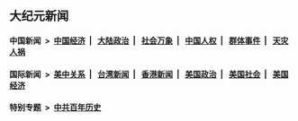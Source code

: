 ## 大纪元新闻

#### 中国新闻 &nbsp;>&nbsp; [中国经济](indexes/ncid283/README.md?10011645) &nbsp;| &nbsp; [大陆政治](indexes/ncid277/README.md?10011645) &nbsp;| &nbsp; [社会万象](indexes/ncid282/README.md?10011645) &nbsp;| &nbsp; [中国人权](indexes/ncid278/README.md?10011645) &nbsp;| &nbsp; [群体事件](indexes/ncid279/README.md?10011645) &nbsp;| &nbsp; [天灾人祸](indexes/ncid280/README.md?10011645)

#### 国际新闻 &nbsp;>&nbsp; [美中关系](indexes/nf1412576/README.md?10011645) &nbsp;| &nbsp; [台湾新闻](indexes/ncid1349361/README.md?10011645) &nbsp;| &nbsp; [香港新闻](indexes/ncid1349362/README.md?10011645) &nbsp;| &nbsp; [美国政治](indexes/ncid1078159/README.md?10011645) &nbsp;| &nbsp; [美国社会](indexes/ncid1078160/README.md?10011645) &nbsp;| &nbsp; [美国经济](indexes/ncid1078158/README.md?10011645)

#### 特别专题 &nbsp;>&nbsp; [中共百年历史](https://github.com/easy2view/epoch-special/blob/master/README.md?10011645)  
